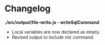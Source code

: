 # Changelog

**./src/output/file-write.js - writeSqlCommand**
* Local variables are now declared as empty.
* Revised output to include `USE` command.
